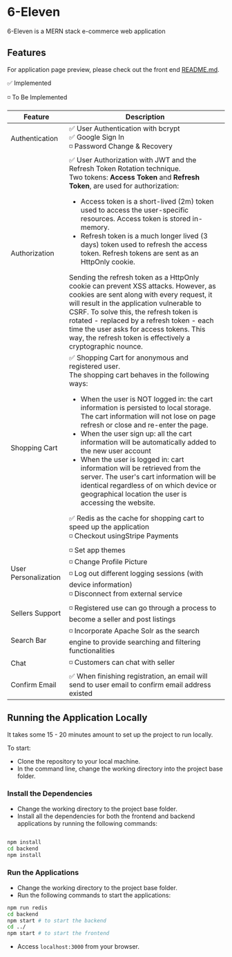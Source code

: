 # 6-Eleven

6-Eleven is a MERN stack e-commerce web application

## Features

For application page preview, please check out the front end [README.md](client/README.md).

✅ Implemented

◽ To Be Implemented

| Feature              | Description                                                                                                                                                                                                                                                                                                                                                                                                                                                                                                                                                                                                                                                                                                                                                                                                                          |
| -------------------- | ------------------------------------------------------------------------------------------------------------------------------------------------------------------------------------------------------------------------------------------------------------------------------------------------------------------------------------------------------------------------------------------------------------------------------------------------------------------------------------------------------------------------------------------------------------------------------------------------------------------------------------------------------------------------------------------------------------------------------------------------------------------------------------------------------------------------------------ |
| Authentication       | ✅ User Authentication with bcrypt <br/> ✅ Google Sign In <br /> ◽ Password Change & Recovery                                                                                                                                                                                                                                                                                                                                                                                                                                                                                                                                                                                                                                                                                                                                      |
| Authorization        | ✅ User Authorization with JWT and the Refresh Token Rotation technique. <br/> Two tokens: **Access Token** and **Refresh Token**, are used for authorization: <ul><li>Access token is a short-lived (2m) token used to access the user-specific resources. Access token is stored in-memory. </li><li>Refresh token is a much longer lived (3 days) token used to refresh the access token. Refresh tokens are sent as an HttpOnly cookie.</li></ul> Sending the refresh token as a HttpOnly cookie can prevent XSS attacks. However, as cookies are sent along with every request, it will result in the application vulnerable to CSRF. To solve this, the refresh token is rotated - replaced by a refresh token - each time the user asks for access tokens. This way, the refresh token is effectively a cryptographic nounce. |
| Shopping Cart        | ✅ Shopping Cart for anonymous and registered user. <br/> The shopping cart behaves in the following ways: <ul><li>When the user is NOT logged in: the cart information is persisted to local storage. The cart information will not lose on page refresh or close and re-enter the page.</li><li>When the user sign up: all the cart information will be automatically added to the new user account</li><li>When the user is logged in: cart information will be retrieved from the server. The user's cart information will be identical regardless of on which device or geographical location the user is accessing the website.</li></ul> ✅ Redis as the cache for shopping cart to speed up the application <br /> ◽️ Checkout usingStripe Payments                                                                         |
| User Personalization | ◽ Set app themes <br/> ◽ Change Profile Picture <br/> ◽ Log out different logging sessions (with device information) <br/> ◽ Disconnect from external service                                                                                                                                                                                                                                                                                                                                                                                                                                                                                                                                                                                                                                                                    |
| Sellers Support      | ◽️ Registered use can go through a process to become a seller and post listings                                                                                                                                                                                                                                                                                                                                                                                                                                                                                                                                                                                                                                                                                                                                                     |
| Search Bar           | ◽️ Incorporate Apache Solr as the search engine to provide searching and filtering functionalities                                                                                                                                                                                                                                                                                                                                                                                                                                                                                                                                                                                                                                                                                                                                  |
| Chat                 | ◽ Customers can chat with seller                                                                                                                                                                                                                                                                                                                                                                                                                                                                                                                                                                                                                                                                                                                                                                                                    |
| Confirm Email        | ✅ When finishing registration, an email will send to user email to confirm email address existed                                                                                                                                                                                                                                                                                                                                                                                                                                                                                                                                                                                                                                                                                                                                    |

## Running the Application Locally

It takes some 15 - 20 minutes amount to set up the project to run locally.

To start:

- Clone the repository to your local machine.
- In the command line, change the working directory into the project base folder.

### Install the Dependencies

- Change the working directory to the project base folder.
- Install all the dependencies for both the frontend and backend applications by running the following commands:

```bash

npm install
cd backend
npm install
```

### Run the Applications

- Change the working directory to the project base folder.
- Run the following commands to start the applications:

```bash
npm run redis
cd backend
npm start # to start the backend
cd ../
npm start # to start the frontend
```

- Access `localhost:3000` from your browser.
